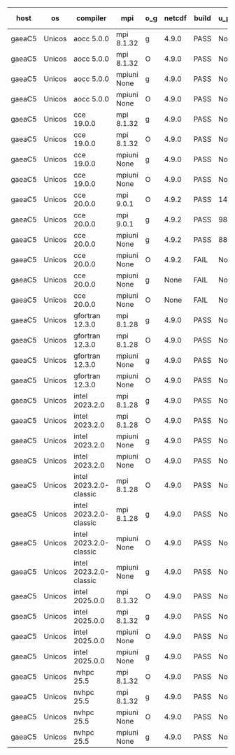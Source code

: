 

| host     | os       | compiler                              | mpi                      | o_g        | netcdf        | build       | u_pass          | u_fail          | s_pass            | s_fail            | e_pass             | e_fail             | nuopc_pass       | nuopc_fail       | artifacts link          |
|----------|----------|---------------------------------------|--------------------------|------------|---------------|-------------|-----------------|-----------------|-------------------|-------------------|--------------------|--------------------|------------------|------------------|-------------------------|
| gaeaC5 | Unicos | aocc 5.0.0 | mpi 8.1.32  | g | 4.9.0  | PASS | None | None | None | None | None | None | None | None | <a href="https://github.com/esmf-org/esmf-test-artifacts/tree/13c8b63c02177ffe83a610ae572e70a816ed29b3/feature_porting/aocc/5.0.0/g/mpi/8.1.32" target="_blank">13c8b63</a> | 
| gaeaC5 | Unicos | aocc 5.0.0 | mpi 8.1.32  | O | 4.9.0  | PASS | None | None | None | None | None | None | None | None | <a href="https://github.com/esmf-org/esmf-test-artifacts/tree/83dd65f21837ce0a9e0909e01a4582e1bf1f2e29/feature_porting/aocc/5.0.0/O/mpi/8.1.32" target="_blank">83dd65f</a> | 
| gaeaC5 | Unicos | aocc 5.0.0 | mpiuni None  | g | 4.9.0  | PASS | None | None | None | None | None | None | None | None | <a href="https://github.com/esmf-org/esmf-test-artifacts/tree/64276dc472731b860e262c896be52dc914e9eddb/feature_porting/aocc/5.0.0/g/mpiuni/None" target="_blank">64276dc</a> | 
| gaeaC5 | Unicos | aocc 5.0.0 | mpiuni None  | O | 4.9.0  | PASS | None | None | None | None | None | None | None | None | <a href="https://github.com/esmf-org/esmf-test-artifacts/tree/cebd2ff80c16453adb960a12fd94aa3f56dda578/feature_porting/aocc/5.0.0/O/mpiuni/None" target="_blank">cebd2ff</a> | 
| gaeaC5 | Unicos | cce 19.0.0 | mpi 8.1.32  | g | 4.9.0  | PASS | None | None | None | None | None | None | None | None | <a href="https://github.com/esmf-org/esmf-test-artifacts/tree/e526c619cdd1d1ea176ec441469b3a152a8ba8bf/feature_porting/cce/19.0.0/g/mpi/8.1.32" target="_blank">e526c61</a> | 
| gaeaC5 | Unicos | cce 19.0.0 | mpi 8.1.32  | O | 4.9.0  | PASS | None | None | None | None | None | None | None | None | <a href="https://github.com/esmf-org/esmf-test-artifacts/tree/ca1a1a3663e504c1c4c596e0856839e05c21db54/feature_porting/cce/19.0.0/O/mpi/8.1.32" target="_blank">ca1a1a3</a> | 
| gaeaC5 | Unicos | cce 19.0.0 | mpiuni None  | g | 4.9.0  | PASS | None | None | None | None | None | None | None | None | <a href="https://github.com/esmf-org/esmf-test-artifacts/tree/1944ddb3d999a34152df845a3b7a26d10c0d2964/feature_porting/cce/19.0.0/g/mpiuni/None" target="_blank">1944ddb</a> | 
| gaeaC5 | Unicos | cce 19.0.0 | mpiuni None  | O | 4.9.0  | PASS | None | None | None | None | None | None | None | None | <a href="https://github.com/esmf-org/esmf-test-artifacts/tree/9f80deb1a78bc7092837812b182a2fe5d52d5dbe/feature_porting/cce/19.0.0/O/mpiuni/None" target="_blank">9f80deb</a> | 
| gaeaC5 | Unicos | cce 20.0.0 | mpi 9.0.1  | O | 4.9.2  | PASS | 14289 | 42 | 49 | 2 | 80 | 1 | 61 | 2 | <a href="https://github.com/esmf-org/esmf-test-artifacts/tree/f107361bf858a1092506275178438699a610939e/feature_porting/cce/20.0.0/O/mpi/9.0.1" target="_blank">f107361</a> | 
| gaeaC5 | Unicos | cce 20.0.0 | mpi 9.0.1  | g | 4.9.2  | PASS | 9887 | 4174 | 49 | 2 | 77 | 4 | 61 | 2 | <a href="https://github.com/esmf-org/esmf-test-artifacts/tree/b333232985a078443e5216bb50d867adf668c966/feature_porting/cce/20.0.0/g/mpi/9.0.1" target="_blank">b333232</a> | 
| gaeaC5 | Unicos | cce 20.0.0 | mpiuni None  | g | 4.9.2  | PASS | 8895 | 3765 | 9 | 0 | 42 | 1 | None | None | <a href="https://github.com/esmf-org/esmf-test-artifacts/tree/4b1ef808241754809c0d2b1d418f92ff0ab16246/feature_porting/cce/20.0.0/g/mpiuni/None" target="_blank">4b1ef80</a> | 
| gaeaC5 | Unicos | cce 20.0.0 | mpiuni None  | O | 4.9.2  | FAIL | None | None | None | None | None | None | None | None | <a href="https://github.com/esmf-org/esmf-test-artifacts/tree/7b599d52c226ce5fbecf13c5cd44509d6b056322/feature_porting/cce/20.0.0/O/mpiuni/None" target="_blank">7b599d5</a> | 
| gaeaC5 | Unicos | cce 20.0.0 | mpiuni None  | g | None  | FAIL | None | None | None | None | None | None | None | None | <a href="https://github.com/esmf-org/esmf-test-artifacts/tree/a2b88647970b6b5b7614527c7f1e09cbc932d045/feature_porting/cce/20.0.0/g/mpiuni/None" target="_blank">a2b8864</a> | 
| gaeaC5 | Unicos | cce 20.0.0 | mpiuni None  | O | None  | FAIL | None | None | None | None | None | None | None | None | <a href="https://github.com/esmf-org/esmf-test-artifacts/tree/0bbcd77a1c40db47158cc879e49241913607cb69/feature_porting/cce/20.0.0/O/mpiuni/None" target="_blank">0bbcd77</a> | 
| gaeaC5 | Unicos | gfortran 12.3.0 | mpi 8.1.28  | g | 4.9.0  | PASS | None | None | None | None | None | None | None | None | <a href="https://github.com/esmf-org/esmf-test-artifacts/tree/e0c1a7c85d7033dfc2c087c82c04cf90f2e60616/feature_porting/gfortran/12.3.0/g/mpi/8.1.28" target="_blank">e0c1a7c</a> | 
| gaeaC5 | Unicos | gfortran 12.3.0 | mpi 8.1.28  | O | 4.9.0  | PASS | None | None | None | None | None | None | None | None | <a href="https://github.com/esmf-org/esmf-test-artifacts/tree/b03af69116f8b95d993f2383c2deb501af2c8c2d/feature_porting/gfortran/12.3.0/O/mpi/8.1.28" target="_blank">b03af69</a> | 
| gaeaC5 | Unicos | gfortran 12.3.0 | mpiuni None  | g | 4.9.0  | PASS | None | None | None | None | None | None | None | None | <a href="https://github.com/esmf-org/esmf-test-artifacts/tree/b024eb9679871df44c2b6dd51ac6a352f3c29010/feature_porting/gfortran/12.3.0/g/mpiuni/None" target="_blank">b024eb9</a> | 
| gaeaC5 | Unicos | gfortran 12.3.0 | mpiuni None  | O | 4.9.0  | PASS | None | None | None | None | None | None | None | None | <a href="https://github.com/esmf-org/esmf-test-artifacts/tree/1d7d8a35bb5105d8f1835a7b1ae75eeb6631f317/feature_porting/gfortran/12.3.0/O/mpiuni/None" target="_blank">1d7d8a3</a> | 
| gaeaC5 | Unicos | intel 2023.2.0 | mpi 8.1.28  | g | 4.9.0  | PASS | None | None | None | None | None | None | None | None | <a href="https://github.com/esmf-org/esmf-test-artifacts/tree/8560687b4e484d67c88cfdb2ae06652be2f09ede/feature_porting/intel/2023.2.0/g/mpi/8.1.28" target="_blank">8560687</a> | 
| gaeaC5 | Unicos | intel 2023.2.0 | mpi 8.1.28  | O | 4.9.0  | PASS | None | None | None | None | None | None | None | None | <a href="https://github.com/esmf-org/esmf-test-artifacts/tree/83610b2da4beb5b75ddbb1143b492a2d85d31ae5/feature_porting/intel/2023.2.0/O/mpi/8.1.28" target="_blank">83610b2</a> | 
| gaeaC5 | Unicos | intel 2023.2.0 | mpiuni None  | g | 4.9.0  | PASS | None | None | None | None | None | None | None | None | <a href="https://github.com/esmf-org/esmf-test-artifacts/tree/caad5ef8a795534328826a416b7ccadeacf5367a/feature_porting/intel/2023.2.0/g/mpiuni/None" target="_blank">caad5ef</a> | 
| gaeaC5 | Unicos | intel 2023.2.0 | mpiuni None  | O | 4.9.0  | PASS | None | None | None | None | None | None | None | None | <a href="https://github.com/esmf-org/esmf-test-artifacts/tree/21aa1c0abae389c36872953e72ee01cdb902341e/feature_porting/intel/2023.2.0/O/mpiuni/None" target="_blank">21aa1c0</a> | 
| gaeaC5 | Unicos | intel 2023.2.0-classic | mpi 8.1.28  | O | 4.9.0  | PASS | None | None | None | None | None | None | None | None | <a href="https://github.com/esmf-org/esmf-test-artifacts/tree/afaf21ffcc1a53a91d0f20f2cd8ffb31d3515c54/feature_porting/intel/2023.2.0-classic/O/mpi/8.1.28" target="_blank">afaf21f</a> | 
| gaeaC5 | Unicos | intel 2023.2.0-classic | mpi 8.1.28  | g | 4.9.0  | PASS | None | None | None | None | None | None | None | None | <a href="https://github.com/esmf-org/esmf-test-artifacts/tree/ba7a2a52571e531341433d99c74237f72078f0e1/feature_porting/intel/2023.2.0-classic/g/mpi/8.1.28" target="_blank">ba7a2a5</a> | 
| gaeaC5 | Unicos | intel 2023.2.0-classic | mpiuni None  | O | 4.9.0  | PASS | None | None | None | None | None | None | None | None | <a href="https://github.com/esmf-org/esmf-test-artifacts/tree/bff99102a7d462f5e6d105c938846d002c7b30d2/feature_porting/intel/2023.2.0-classic/O/mpiuni/None" target="_blank">bff9910</a> | 
| gaeaC5 | Unicos | intel 2023.2.0-classic | mpiuni None  | g | 4.9.0  | PASS | None | None | None | None | None | None | None | None | <a href="https://github.com/esmf-org/esmf-test-artifacts/tree/430a29b5f971ccca91814df3ff8e7ae48ed4782b/feature_porting/intel/2023.2.0-classic/g/mpiuni/None" target="_blank">430a29b</a> | 
| gaeaC5 | Unicos | intel 2025.0.0 | mpi 8.1.32  | O | 4.9.0  | PASS | None | None | None | None | None | None | None | None | <a href="https://github.com/esmf-org/esmf-test-artifacts/tree/c5e7f85534b9917723f08819a054f63bb3b034c0/feature_porting/intel/2025.0.0/O/mpi/8.1.32" target="_blank">c5e7f85</a> | 
| gaeaC5 | Unicos | intel 2025.0.0 | mpi 8.1.32  | g | 4.9.0  | PASS | None | None | None | None | None | None | None | None | <a href="https://github.com/esmf-org/esmf-test-artifacts/tree/57c018844aed9a3d2d1503719cd4494cece15595/feature_porting/intel/2025.0.0/g/mpi/8.1.32" target="_blank">57c0188</a> | 
| gaeaC5 | Unicos | intel 2025.0.0 | mpiuni None  | O | 4.9.0  | PASS | None | None | None | None | None | None | None | None | <a href="https://github.com/esmf-org/esmf-test-artifacts/tree/9ee856eec355ff54b9049dc317009b72f2311234/feature_porting/intel/2025.0.0/O/mpiuni/None" target="_blank">9ee856e</a> | 
| gaeaC5 | Unicos | intel 2025.0.0 | mpiuni None  | g | 4.9.0  | PASS | None | None | None | None | None | None | None | None | <a href="https://github.com/esmf-org/esmf-test-artifacts/tree/473b6c13d5948747bb05be574184c0200a51c42e/feature_porting/intel/2025.0.0/g/mpiuni/None" target="_blank">473b6c1</a> | 
| gaeaC5 | Unicos | nvhpc 25.5 | mpi 8.1.32  | O | 4.9.0  | PASS | None | None | None | None | None | None | None | None | <a href="https://github.com/esmf-org/esmf-test-artifacts/tree/5ae407598c8c6e01c5a9f4673bb98472499079e7/feature_porting/nvhpc/25.5/O/mpi/8.1.32" target="_blank">5ae4075</a> | 
| gaeaC5 | Unicos | nvhpc 25.5 | mpi 8.1.32  | g | 4.9.0  | PASS | None | None | None | None | None | None | None | None | <a href="https://github.com/esmf-org/esmf-test-artifacts/tree/2b0f26acc840db9de9ac96bfda18fe0c3981d775/feature_porting/nvhpc/25.5/g/mpi/8.1.32" target="_blank">2b0f26a</a> | 
| gaeaC5 | Unicos | nvhpc 25.5 | mpiuni None  | O | 4.9.0  | PASS | None | None | None | None | None | None | None | None | <a href="https://github.com/esmf-org/esmf-test-artifacts/tree/df98a127bf0ac2041d241062deaa0ea237692ee6/feature_porting/nvhpc/25.5/O/mpiuni/None" target="_blank">df98a12</a> | 
| gaeaC5 | Unicos | nvhpc 25.5 | mpiuni None  | g | 4.9.0  | PASS | None | None | None | None | None | None | None | None | <a href="https://github.com/esmf-org/esmf-test-artifacts/tree/b7355c27c21b0cafcdbdde8ccf5593583e2c7d3b/feature_porting/nvhpc/25.5/g/mpiuni/None" target="_blank">b7355c2</a> | 
